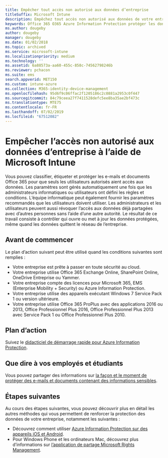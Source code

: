 ```yaml
---
title: Empêcher tout accès non autorisé aux données d’entreprise
titleSuffix: Microsoft Intune
description: Empêchez tout accès non autorisé aux données de votre entreprise quand elles sont partagées hors du réseau de l’entreprise via Microsoft Intune.
keywords: Office 365 O365 Azure Information Protection protéger les données à l’extérieur du réseau données d’entreprise
ms.author: dougeby
author: dougeby
manager: dougeby
ms.date: 01/02/2018
ms.topic: archived
ms.service: microsoft-intune
ms.localizationpriority: medium
ms.technology: ''
ms.assetid: 6a88573a-aa60-455c-858c-74562798246b
ms.reviewer: pchacon
ms.suite: ems
search.appverid: MET150
ms.custom: intune-azure
ms.collection: M365-identity-device-management
ms.openlocfilehash: 95d6f9c06ffac2f1205186c2c0881a2953c0f447
ms.sourcegitcommit: 84c79ceea27f7411528defc5ee8ba35ae2bf473c
ms.translationtype: MTE75
ms.contentlocale: fr-FR
ms.lasthandoff: 07/02/2019
ms.locfileid: "67512082"
---
```

# <a name="prevent-unauthorized-access-to-company-data-using-microsoft-intune"></a>Empêcher l’accès non autorisé aux données d’entreprise à l’aide de Microsoft Intune

Vous pouvez classifier, étiqueter et protéger les e-mails et documents Office 365 pour que seuls les utilisateurs autorisés aient accès aux données. Les paramètres sont gérés automatiquement une fois que les administrateurs informatiques ou utilisateurs ont défini les règles et conditions. L’équipe informatique peut également fournir les paramètres recommandés que les utilisateurs doivent utiliser. Les administrateurs et les utilisateurs peuvent aussi révoquer l’accès aux données déjà partagées avec d’autres personnes sans l’aide d’une autre autorité. Le résultat de ce travail consiste à contrôler qui ouvre ou met à jour les données protégées, même quand les données quittent le réseau de l’entreprise. 

## <a name="before-you-begin"></a>Avant de commencer

Le plan d’action suivant peut être utilisé quand les conditions suivantes sont remplies :
* Votre entreprise est prête à passer en toute sécurité au cloud.
* Votre entreprise utilise Office 365 Exchange Online, SharePoint Online, OneDrive Entreprise ou Yammer.
* Votre entreprise compte des licences pour Microsoft 365, EMS (Enterprise Mobility + Security) ou Azure Information Protection.
* Votre entreprise utilise des appareils exécutant Windows 7 Service Pack 1 ou version ultérieure.
* Votre entreprise utilise Office 365 ProPlus avec des applications 2016 ou 2013, Office Professionnel Plus 2016, Office Professionnel Plus 2013 avec Service Pack 1 ou Office Professionnel Plus 2010.

## <a name="action-plan"></a>Plan d’action

Suivez le [didacticiel de démarrage rapide pour Azure Information Protection](https://docs.microsoft.com/information-protection/get-started/infoprotect-quick-start-tutorial).  

## <a name="what-to-tell-employees-and-students"></a>Que dire à vos employés et étudiants

Vous pouvez partager des informations sur [la façon et le moment de protéger des e-mails et documents contenant des informations sensibles](https://docs.microsoft.com/information-protection/deploy-use/help-users).

## <a name="next-steps"></a>Étapes suivantes

Au cours des étapes suivantes, vous pouvez découvrir plus en détail les autres méthodes qui vous permettent de renforcer la protection des données de votre entreprise, notamment les suivantes : 

* Découvrez comment utiliser [Azure Information Protection sur des appareils iOS et Android](https://docs.microsoft.com/information-protection/rms-client/mobile-app-faq).
* Pour Windows Phone et les ordinateurs Mac, découvrez plus d’informations sur [l’application de partage Microsoft Rights Management](https://technet.microsoft.com/dn451248).
